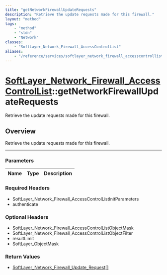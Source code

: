 ```yaml
---
title: "getNetworkFirewallUpdateRequests"
description: "Retrieve the update requests made for this firewall."
layout: "method"
tags:
    - "method"
    - "sldn"
    - "Network"
classes:
    - "SoftLayer_Network_Firewall_AccessControlList"
aliases:
    - "/reference/services/softlayer_network_firewall_accesscontrollist/getNetworkFirewallUpdateRequests"
---
```

# [SoftLayer_Network_Firewall_AccessControlList](/reference/services/SoftLayer_Network_Firewall_AccessControlList)::getNetworkFirewallUpdateRequests


Retrieve the update requests made for this firewall.


## Overview 
Retrieve the update requests made for this firewall.

-----

### Parameters 
|Name | Type | Description |
| --- | --- | --- |


### Required Headers
* SoftLayer_Network_Firewall_AccessControlListInitParameters
* authenticate


### Optional Headers
* SoftLayer_Network_Firewall_AccessControlListObjectMask
* SoftLayer_Network_Firewall_AccessControlListObjectFilter
* resultLimit
* SoftLayer_ObjectMask

### Return Values
* <a href='/reference/datatypes/SoftLayer_Network_Firewall_Update_Request'>SoftLayer_Network_Firewall_Update_Request[] </a>




